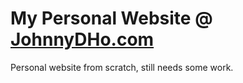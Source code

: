 # My Personal Website @ [JohnnyDHo.com](johnnydho.com)
Personal website from scratch, still needs some work. 
